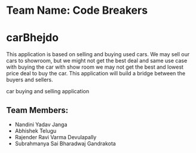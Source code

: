 # Team Name: Code Breakers

# carBhejdo
This application is based on selling and buying used cars. We may sell our cars to showroom, but we might not get the best deal and same use case with buying the car with show room we may not get the best and lowest price deal to buy the car. This application will build a bridge between the buyers and sellers.

car buying and selling application

## Team Members: 
*	Nandini Yadav Janga
* Abhishek Telugu
* Rajender Ravi Varma Devulapally
* Subrahmanya Sai Bharadwaj Gandrakota

